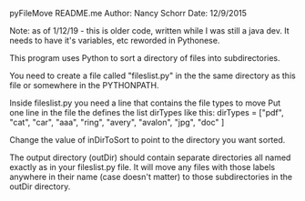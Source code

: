 pyFileMove README.me
Author:  Nancy Schorr
Date:    12/9/2015

Note: as of 1/12/19 - this is older code, written while I was still a java
dev. It needs to have it's variables, etc reworded in Pythonese.



This program uses Python to sort a directory of files into subdirectories. 

You need to create a file called "fileslist.py" in the the same directory as this file
or somewhere in the PYTHONPATH.

Inside fileslist.py you need a line that contains the file types to move 
Put one line in the file the defines the list dirTypes like this:
  dirTypes = ["pdf", "cat", "car", "aaa", "ring", "avery", "avalon",  "jpg", "doc" ]

Change the value of inDirToSort to point to the directory you want sorted.

The output directory (outDir) should contain separate directories all named
exactly as in your fileslist.py file.  It will move any files with those labels 
anywhere in their name (case doesn't matter) to those subdirectories in the 
outDir directory.
